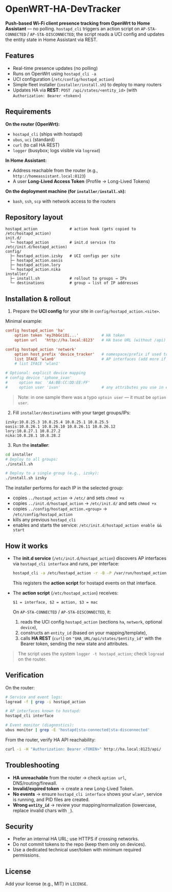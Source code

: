 # OpenWRT-HA-DevTracker

**Push-based Wi‑Fi client presence tracking from OpenWrt to Home Assistant** — no polling.
`hostapd_cli` triggers an action script on `AP-STA-CONNECTED` / `AP-STA-DISCONNECTED`; the script reads a UCI config and updates the entity state in Home Assistant via REST.

## Features

- Real-time presence updates (no polling)
- Runs on OpenWrt using `hostapd_cli -a`
- UCI configuration (`/etc/config/hostapd_action`)
- Simple fleet installer (`installer/install.sh`) to deploy to many routers
- Updates HA via **REST**: `POST /api/states/<entity_id>` (with `Authorization: Bearer <token>`)

## Requirements

**On the router (OpenWrt):**
- `hostapd_cli` (ships with hostapd)
- `ubus`, `uci` (standard)
- `curl` (to call HA REST)
- `logger` (busybox; logs visible via `logread`)

**In Home Assistant:**
- Address reachable from the router (e.g., `http://homeassistant.local:8123`)
- A user **Long-Lived Access Token** (Profile → Long-Lived Tokens)

**On the deployment machine (for `installer/install.sh`):**
- `bash`, `ssh`, `scp` with network access to the routers

## Repository layout

```
hostapd_action              # action hook (gets copied to /etc/hostapd_action)
init.d/
  └─ hostapd_action         # init.d service (to /etc/init.d/hostapd_action)
config/
  ├─ hostapd_action.izsky   # UCI configs per site
  ├─ hostapd_action.oasis
  ├─ hostapd_action.lory
  └─ hostapd_action.nika
installer/
  ├─ install.sh             # rollout to groups → IPs
  └─ destinations           # group → list of IP addresses
```

## Installation & rollout

1) Prepare the **UCI config** for your site in `config/hostapd_action.<site>`.

Minimal example:

```conf
config hostapd_action 'ha'
    option token 'eyJhbGciOi...'          # HA token
    option url   'http://ha.local:8123'   # HA base URL (without /api)

config hostapd_action 'network'
    option host_prefix 'device_tracker'   # namespace/prefix if used to build entity_id
    list IFACE 'wlan0'                    # AP interfaces (add more if needed)
    # list IFACE 'wlan1'

# Optional: explicit device mapping
# config device 'iphone_ivan'
#     option mac  'AA:BB:CC:DD:EE:FF'
#     option user 'ivan'                  # any attributes you use in entity_id
```

> Note: in one sample there was a typo `optoin user` — it must be `option user`.

2) Fill `installer/destinations` with your target groups/IPs:

```
izsky:10.8.25.3 10.8.25.4 10.8.25.1 10.8.25.5
oasis:10.8.26.1 10.8.26.10 10.8.26.11 10.8.26.12
lory:10.8.27.1 10.8.27.2
nika:10.8.28.1 10.8.28.2
```

3) Run the **installer**:

```bash
cd installer
# Deploy to all groups:
./install.sh

# Deploy to a single group (e.g., izsky):
./install.sh izsky
```

The installer performs for each IP in the selected group:
- copies `../hostapd_action` → `/etc/` and sets `chmod +x`
- copies `../init.d/hostapd_action` → `/etc/init.d/` and sets `chmod +x`
- copies `../config/hostapd_action.<group>` → `/etc/config/hostapd_action`
- kills any previous `hostapd_cli`
- enables and starts the service: `/etc/init.d/hostapd_action enable && start`

## How it works

- The **init.d service** (`/etc/init.d/hostapd_action`) discovers AP interfaces
  via `hostapd_cli interface` and runs, per interface:

  ```bash
  hostapd_cli -a /etc/hostapd_action -r -B -P /var/run/hostapd_action_<iface>.pid -i <iface>
  ```

  This registers the **action script** for hostapd events on that interface.

- The **action script** (`/etc/hostapd_action`) receives:

  ```text
  $1 = interface, $2 = action, $3 = mac
  ```

  On `AP-STA-CONNECTED` / `AP-STA-DISCONNECTED`, it:
  1) reads the UCI config `hostapd_action` (sections `ha`, `network`, optional `device`),
  2) constructs an `entity_id` (based on your mapping/template),
  3) calls **HA REST** (`curl`) on `"$HA_URL/api/states/$entity_id"` with the Bearer token, sending the new state and attributes.

> The script uses the system `logger -t hostapd_action`; check `logread` on the router.

## Verification

On the router:

```sh
# Service and event logs:
logread -f | grep -i hostapd_action

# AP interfaces known to hostapd:
hostapd_cli interface

# Event monitor (diagnostics):
ubus monitor | grep -E 'hostapd|sta-connected|sta-disconnected'
```

From the router, verify HA API reachability:

```sh
curl -i -H "Authorization: Bearer <TOKEN>" http://ha.local:8123/api/
```

## Troubleshooting

- **HA unreachable** from the router → check `option url`, DNS/routing/firewall.
- **Invalid/expired token** → create a new Long-Lived Token.
- **No events** → ensure `hostapd_cli interface` shows your `wlan*`, service is running, and PID files are created.
- **Wrong `entity_id`** → review your mapping/normalization (lowercase, replace invalid chars with `_`).

## Security

- Prefer an internal HA URL; use HTTPS if crossing networks.
- Do not commit tokens to the repo (keep them only on devices).
- Use a dedicated technical user/token with minimum required permissions.

## License

Add your license (e.g., MIT) in `LICENSE`.
